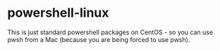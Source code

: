 # powershell-linux

This is just standard powershell packages on CentOS - so you can use
pwsh from a Mac (because you are being forced to use pwsh).

